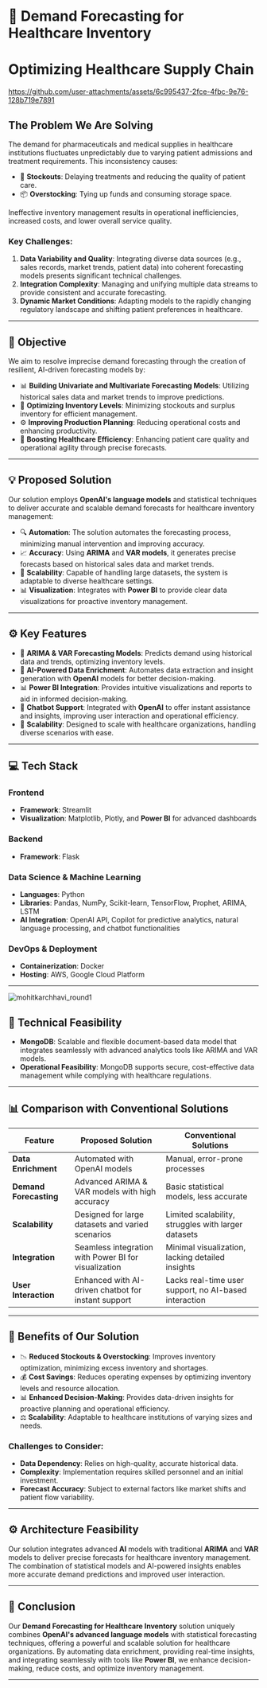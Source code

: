 
# 🏥 **Demand Forecasting for Healthcare Inventory** 
# Optimizing Healthcare Supply Chain
https://github.com/user-attachments/assets/6c995437-2fce-4fbc-9e76-128b719e7891
## **The Problem We Are Solving**
The demand for pharmaceuticals and medical supplies in healthcare institutions fluctuates unpredictably due to varying patient admissions and treatment requirements. This inconsistency causes:

- 🚫 **Stockouts**: Delaying treatments and reducing the quality of patient care.
- 📦 **Overstocking**: Tying up funds and consuming storage space.

Ineffective inventory management results in operational inefficiencies, increased costs, and lower overall service quality.

### **Key Challenges:**
1. **Data Variability and Quality**: Integrating diverse data sources (e.g., sales records, market trends, patient data) into coherent forecasting models presents significant technical challenges.
2. **Integration Complexity**: Managing and unifying multiple data streams to provide consistent and accurate forecasting.
3. **Dynamic Market Conditions**: Adapting models to the rapidly changing regulatory landscape and shifting patient preferences in healthcare.

---

## 🎯 **Objective**
We aim to resolve imprecise demand forecasting through the creation of resilient, AI-driven forecasting models by:

- 📊 **Building Univariate and Multivariate Forecasting Models**: Utilizing historical sales data and market trends to improve predictions.
- 🔄 **Optimizing Inventory Levels**: Minimizing stockouts and surplus inventory for efficient management.
- ⚙️ **Improving Production Planning**: Reducing operational costs and enhancing productivity.
- 🏥 **Boosting Healthcare Efficiency**: Enhancing patient care quality and operational agility through precise forecasts.

---

## 💡 **Proposed Solution**
Our solution employs **OpenAI's language models** and statistical techniques to deliver accurate and scalable demand forecasts for healthcare inventory management:

- 🔍 **Automation**: The solution automates the forecasting process, minimizing manual intervention and improving accuracy.
- 📈 **Accuracy**: Using **ARIMA** and **VAR models**, it generates precise forecasts based on historical sales data and market trends.
- 🔧 **Scalability**: Capable of handling large datasets, the system is adaptable to diverse healthcare settings.
- 📊 **Visualization**: Integrates with **Power BI** to provide clear data visualizations for proactive inventory management.

---

## ⚙️ **Key Features**

- 🔮 **ARIMA & VAR Forecasting Models**: Predicts demand using historical data and trends, optimizing inventory levels.
- 🧠 **AI-Powered Data Enrichment**: Automates data extraction and insight generation with **OpenAI** models for better decision-making.
- 📊 **Power BI Integration**: Provides intuitive visualizations and reports to aid in informed decision-making.
- 💬 **Chatbot Support**: Integrated with **OpenAI** to offer instant assistance and insights, improving user interaction and operational efficiency.
- 🔄 **Scalability**: Designed to scale with healthcare organizations, handling diverse scenarios with ease.

---

## 💻 **Tech Stack**

### **Frontend**
- **Framework**: Streamlit
- **Visualization**: Matplotlib, Plotly, and **Power BI** for advanced dashboards

### **Backend**
- **Framework**: Flask

### **Data Science & Machine Learning**
- **Languages**: Python
- **Libraries**: Pandas, NumPy, Scikit-learn, TensorFlow, Prophet, ARIMA, LSTM
- **AI Integration**: OpenAI API, Copilot for predictive analytics, natural language processing, and chatbot functionalities

### **DevOps & Deployment**
- **Containerization**: Docker
- **Hosting**: AWS, Google Cloud Platform

---
![mohitkarchhavi_round1](https://github.com/user-attachments/assets/382a77fb-550c-48ae-bb02-d13fc4db025f)

## 🔧 **Technical Feasibility**
- **MongoDB**: Scalable and flexible document-based data model that integrates seamlessly with advanced analytics tools like ARIMA and VAR models.
- **Operational Feasibility**: MongoDB supports secure, cost-effective data management while complying with healthcare regulations.

---

## 📊 **Comparison with Conventional Solutions**

| **Feature**             | **Proposed Solution**                                             | **Conventional Solutions**                            |
|-------------------------|-------------------------------------------------------------------|-------------------------------------------------------|
| **Data Enrichment**      | Automated with OpenAI models                                      | Manual, error-prone processes                         |
| **Demand Forecasting**   | Advanced ARIMA & VAR models with high accuracy                    | Basic statistical models, less accurate               |
| **Scalability**          | Designed for large datasets and varied scenarios                  | Limited scalability, struggles with larger datasets   |
| **Integration**          | Seamless integration with Power BI for visualization              | Minimal visualization, lacking detailed insights      |
| **User Interaction**     | Enhanced with AI-driven chatbot for instant support               | Lacks real-time user support, no AI-based interaction |

---

## 🌟 **Benefits of Our Solution**

- 📉 **Reduced Stockouts & Overstocking**: Improves inventory optimization, minimizing excess inventory and shortages.
- 💰 **Cost Savings**: Reduces operating expenses by optimizing inventory levels and resource allocation.
- 📊 **Enhanced Decision-Making**: Provides data-driven insights for proactive planning and operational efficiency.
- ⚖️ **Scalability**: Adaptable to healthcare institutions of varying sizes and needs.

### **Challenges to Consider**:
- **Data Dependency**: Relies on high-quality, accurate historical data.
- **Complexity**: Implementation requires skilled personnel and an initial investment.
- **Forecast Accuracy**: Subject to external factors like market shifts and patient flow variability.

---

## ⚙️ **Architecture Feasibility**

Our solution integrates advanced **AI** models with traditional **ARIMA** and **VAR** models to deliver precise forecasts for healthcare inventory management. The combination of statistical models and AI-powered insights enables more accurate demand predictions and improved user interaction.

---

## 🚀 **Conclusion**

Our **Demand Forecasting for Healthcare Inventory** solution uniquely combines **OpenAI's advanced language models** with statistical forecasting techniques, offering a powerful and scalable solution for healthcare organizations. By automating data enrichment, providing real-time insights, and integrating seamlessly with tools like **Power BI**, we enhance decision-making, reduce costs, and optimize inventory management.

---
